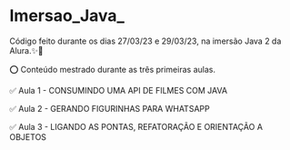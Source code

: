 # Imersao_Java_

Código feito durante os dias 27/03/23 e 29/03/23, na imersão Java 2 da Alura.✨️🌱

⭕️ Conteúdo mestrado durante as três primeiras aulas. 

✅️ Aula 1 - 
CONSUMINDO UMA API DE FILMES COM JAVA

✅️ Aula 2 -
GERANDO FIGURINHAS PARA WHATSAPP

✅️ Aula 3 -
LIGANDO AS PONTAS, REFATORAÇÃO E ORIENTAÇÃO A OBJETOS
